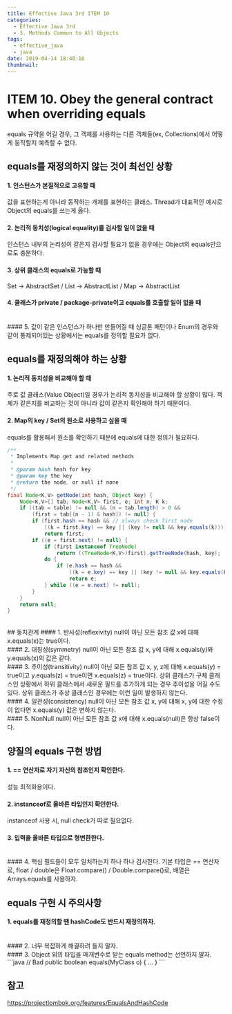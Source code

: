```yaml
---
title: Effective Java 3rd ITEM 10
categories:
  - Effective Java 3rd
  - 3. Methods Common to All Objects
tags:
  - effective_java
  - java
date: 2019-04-14 18:40:16
thumbnail:
---
```


# ITEM 10. Obey the general contract when overriding equals
equals 규약을 어길 경우, 그 객체를 사용하는 다른 객체들(ex, Collections)에서 어떻게 동작할지 예측할 수 없다.

## equals를 재정의하지 않는 것이 최선인 상황
#### 1. 인스턴스가 본질적으로 고유할 때
값을 표현하는게 아니라 동작하는 개체를 표현하는 클래스. 
Thread가 대표적인 예시로 Object의 equals를 쓰는게 옳다.
<br/>
#### 2. 논리적 동치성(logical equality)를 검사할 일이 없을 때
인스턴스 내부의 논리성이 같은지 검사할 필요가 없을 경우에는 Object의 equals만으로도 충분하다.
<br/>
#### 3. 상위 클래스의 equals로 가능할 때
Set -> AbstractSet / List -> AbstractList / Map -> AbstractList
<br/>
#### 4. 클래스가 private / package-private이고 equals를 호출할 일이 없을 때
<br/>
#### 5. 값이 같은 인스턴스가 하나만 만들어질 때
싱글톤 패턴이나 Enum의 경우와 같이 통제되어있는 상황에서는 equals를 정의할 필요가 없다.
<br/>

## equals를 재정의해야 하는 상황
#### 1. 논리적 동치성을 비교해야 할 때
주로 값 클래스(Value Object)일 경우가 논리적 동치성을 비교해야 할 상황이 많다.
객체가 같은지를 비교하는 것이 아니라 값이 같은지 확인해야 하기 때문이다.
<br/>
#### 2. Map의 key / Set의 원소로 사용하고 싶을 때
equals를 활용해서 원소를 확인하기 때문에 equals에 대한 정의가 필요하다.
```java
/**
 * Implements Map.get and related methods
 *
 * @param hash hash for key
 * @param key the key
 * @return the node, or null if none
 */
final Node<K,V> getNode(int hash, Object key) {
    Node<K,V>[] tab; Node<K,V> first, e; int n; K k;
    if ((tab = table) != null && (n = tab.length) > 0 &&
        (first = tab[(n - 1) & hash]) != null) {
        if (first.hash == hash && // always check first node
            ((k = first.key) == key || (key != null && key.equals(k))))
            return first;
        if ((e = first.next) != null) {
            if (first instanceof TreeNode)
                return ((TreeNode<K,V>)first).getTreeNode(hash, key);
            do {
                if (e.hash == hash &&
                    ((k = e.key) == key || (key != null && key.equals(k))))
                    return e;
            } while ((e = e.next) != null);
        }
    }
    return null;
}
```
<br/>
## 동치관계
#### 1. 반사성(reflexivity)
null이 아닌 모든 참조 값 x에 대해 x.equals(x)는 true이다.
<br/>
#### 2. 대칭성(symmetry)
null이 아닌 모든 참조 값 x, y에 대해 x.equals(y)와 y.equals(x)의 값은 같다.
<br/>
#### 3. 추이성(transitivity)
null이 아닌 모든 참조 값 x, y, z에 대해 x.equals(y) = true이고 y.equals(z) = true이면 x.equals(z) = true이다.
상위 클래스가 구체 클래스인 상황에서 하위 클래스에서 새로운 필드를 추가하게 되는 경우 추이성을 어길 수도 있다.
상위 클래스가 추상 클래스인 경우에는 이런 일이 발생하지 않는다.
<br/>
#### 4. 일관성(consistency)
null이 아닌 모든 참조 값 x, y에 대해 x, y에 대한 수정이 없다면 x.equals(y) 값은 변하지 않는다.
<br/>
#### 5. NonNull
null이 아닌 모든 참조 값 x에 대해 x.equals(null)은 항상 false이다.
<br/>

## 양질의 equals 구현 방법
#### 1. == 연산자로 자기 자신의 참조인지 확인한다.
성능 최적화용이다.
<br/>
#### 2. instanceof로 올바른 타입인지 확인한다.
instanceof 사용 시, null check가 따로 필요없다.
<br/>
#### 3. 입력을 올바른 타입으로 형변환한다.
<br/>
#### 4. 핵심 필드들이 모두 일치하는지 하나 하나 검사한다.
기본 타입은 == 연산자로, float / double은 Float.compare() / Double.compare()로, 배열은 Arrays.equals를 사용하자.
<br/>

## equals 구현 시 주의사항
#### 1. equals를 재정의할 땐 hashCode도 반드시 재정의하자.
<br/>
#### 2. 너무 복잡하게 해결하려 들지 말자.
<br/>
#### 3. Object 외의 타입을 매개변수로 받는 equals method는 선언하지 말자.
```java
// Bad
public boolean equals(MyClass o) {
    ...
}
```
<br/>

## 참고
https://projectlombok.org/features/EqualsAndHashCode
